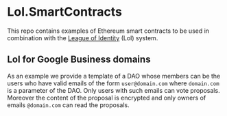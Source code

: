 # LoI.SmartContracts
This repo contains examples of  Ethereum smart contracts to be used in combination with the [League of Identity](https://github.com/aragonzkresearch/leagueofidentity) (LoI) system.

## LoI for Google Business domains
As an example we provide a template of a DAO whose members can be the users who have valid emails of the form `user@domain.com` where `domain.com` is a parameter of the DAO.
Only users with such emails can vote proposals. Moreover the content of the proposal is encrypted and only owners of emails `@domain.com` can read the proposals.

